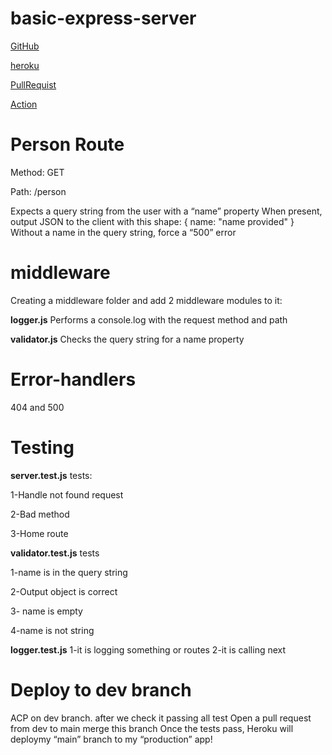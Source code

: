 # basic-express-server
[GitHub](https://github.com/alsatarysamah/basic-express-server)

[heroku](https://samah-basic-express-server.herokuapp.com/)

[PullRequist](https://github.com/alsatarysamah/basic-express-server/pull/1)

[Action](https://github.com/alsatarysamah/basic-express-server/actions)

# Person Route

Method: GET

Path: /person

Expects a query string from the user with a “name” property
When present, output JSON to the client with this shape: { name: "name provided" }
Without a name in the query string, force a “500” error

# middleware
Creating a middleware folder and add 2 middleware modules to it:

**logger.js**
Performs a console.log with the request method and path

**validator.js**
Checks the query string for a name property

# Error-handlers
404 and 500


# Testing

**server.test.js**
tests:

1-Handle not found request

2-Bad method

3-Home route

**validator.test.js**
tests

1-name is in the query string

2-Output object is correct

3- name is empty

4-name is not string

**logger.test.js**
1-it is logging something or routes
2-it is calling next

# Deploy to dev branch
 ACP on dev branch. after we check it passing all test Open a pull request from dev to main merge this branch Once the tests pass, Heroku will deploymy “main” branch to my “production” app!
